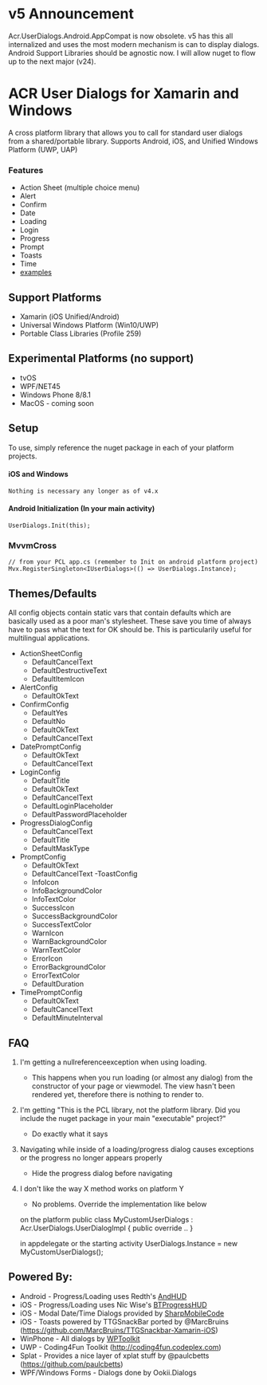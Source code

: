 ﻿# v5 Announcement

Acr.UserDialogs.Android.AppCompat is now obsolete.  v5 has this all internalized and uses the most modern mechanism is can to display dialogs.
Android Support Libraries should be agnostic now.  I will allow nuget to flow up to the next major (v24).

# ACR User Dialogs for Xamarin and Windows

A cross platform library that allows you to call for standard user dialogs from a shared/portable library.
Supports Android, iOS, and Unified Windows Platform (UWP, UAP)


### Features


* Action Sheet (multiple choice menu)
* Alert
* Confirm
* Date
* Loading
* Login
* Progress
* Prompt
* Toasts
* Time
* [examples](https://github.com/aritchie/userdialogs/tree/master/src/Samples/Samples)

## Support Platforms

* Xamarin (iOS Unified/Android)
* Universal Windows Platform (Win10/UWP)
* Portable Class Libraries (Profile 259)

## Experimental Platforms (no support)
* tvOS
* WPF/NET45
* Windows Phone 8/8.1
* MacOS - coming soon


## Setup

To use, simply reference the nuget package in each of your platform projects.

#### iOS and Windows

    Nothing is necessary any longer as of v4.x

#### Android Initialization (In your main activity)

    UserDialogs.Init(this);

### MvvmCross

    // from your PCL app.cs (remember to Init on android platform project)
    Mvx.RegisterSingleton<IUserDialogs>(() => UserDialogs.Instance);


## Themes/Defaults

All config objects contain static vars that contain defaults which are basically used as a poor man's stylesheet.  These save you time of always have to pass what the text for OK should be.  This is particularily useful for multilingual applications.

- ActionSheetConfig
    - DefaultCancelText
    - DefaultDestructiveText
    - DefaultItemIcon
- AlertConfig
    - DefaultOkText
- ConfirmConfig
    - DefaultYes
    - DefaultNo
    - DefaultOkText
    - DefaultCancelText
- DatePromptConfig
    - DefaultOkText
    - DefaultCancelText
- LoginConfig
    - DefaultTitle
    - DefaultOkText
    - DefaultCancelText
    - DefaultLoginPlaceholder
    - DefaultPasswordPlaceholder
- ProgressDialogConfig
    - DefaultCancelText
    - DefaultTitle
    - DefaultMaskType
- PromptConfig
    - DefaultOkText
    - DefaultCancelText
-ToastConfig
    - InfoIcon
    - InfoBackgroundColor
    - InfoTextColor
    - SuccessIcon
    - SuccessBackgroundColor
    - SuccessTextColor
    - WarnIcon
    - WarnBackgroundColor
    - WarnTextColor
    - ErrorIcon
    - ErrorBackgroundColor
    - ErrorTextColor
    - DefaultDuration
- TimePromptConfig
    - DefaultOkText
    - DefaultCancelText
    - DefaultMinuteInterval

## FAQ

1. I'm getting a nullreferenceexception when using loading.
    * This happens when you run loading (or almost any dialog) from the constructor of your page or viewmodel.  The view hasn't been rendered yet, therefore there is nothing to render to.

2. I'm getting "This is the PCL library, not the platform library.  Did you include the nuget package in your main "executable" project?"
    * Do exactly what it says

3. Navigating while inside of a loading/progress dialog causes exceptions or the progress no longer appears properly
    * Hide the progress dialog before navigating

4. I don't like the way X method works on platform Y
    * No problems.  Override the implementation like below


    on the platform
    public class MyCustomUserDialogs : Acr.UserDialogs.UserDialogImpl {
            public override ..
    }

    in appdelegate or the starting activity
    UserDialogs.Instance = new MyCustomUserDialogs();

## Powered By:

* Android - Progress/Loading uses Redth's [AndHUD](https://github.com/Redth/AndHUD)
* iOS - Progress/Loading uses Nic Wise's [BTProgressHUD](https://github.com/nicwise/BTProgressHUD)
* iOS - Modal Date/Time Dialogs provided by [SharpMobileCode](https://github.com/SharpMobileCode/ModalPickerViewController/blob/master/ModalPickerSample/ModalPickerSampleViewController.cs)
* iOS - Toasts powered by TTGSnackBar ported by @MarcBruins (https://github.com/MarcBruins/TTGSnackbar-Xamarin-iOS)
* WinPhone - All dialogs by [WPToolkit](http://coding4fun.codeplex.com/)
* UWP - Coding4Fun Toolkit (http://coding4fun.codeplex.com)
* Splat - Provides a nice layer of xplat stuff by @paulcbetts (https://github.com/paulcbetts) 
* WPF/Windows Forms - Dialogs done by Ookii.Dialogs 
